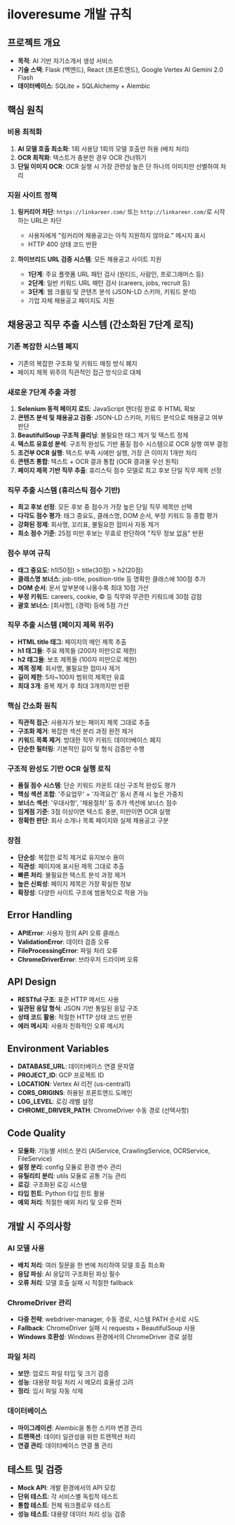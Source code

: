 # iloveresume 개발 규칙

## 프로젝트 개요
- **목적**: AI 기반 자기소개서 생성 서비스
- **기술 스택**: Flask (백엔드), React (프론트엔드), Google Vertex AI Gemini 2.0 Flash
- **데이터베이스**: SQLite + SQLAlchemy + Alembic

## 핵심 원칙

### 비용 최적화
1. **AI 모델 호출 최소화**: 1회 사용당 1회의 모델 호출만 허용 (배치 처리)
2. **OCR 최적화**: 텍스트가 충분한 경우 OCR 건너뛰기
3. **단일 이미지 OCR**: OCR 실행 시 가장 관련성 높은 단 하나의 이미지만 선별하여 처리

### 지원 사이트 정책
1. **링커리어 차단**: `https://linkareer.com/` 또는 `http://linkareer.com/`로 시작하는 URL은 차단
   - 사용자에게 "링커리어 채용공고는 아직 지원하지 않아요." 메시지 표시
   - HTTP 400 상태 코드 반환

2. **하이브리드 URL 검증 시스템**: 모든 채용공고 사이트 지원
   - **1단계**: 주요 플랫폼 URL 패턴 검사 (원티드, 사람인, 프로그래머스 등)
   - **2단계**: 일반 키워드 URL 패턴 검사 (careers, jobs, recruit 등)
   - **3단계**: 웹 크롤링 및 콘텐츠 분석 (JSON-LD 스키마, 키워드 분석)
   - 기업 자체 채용공고 페이지도 지원

## 채용공고 직무 추출 시스템 (간소화된 7단계 로직)

### 기존 복잡한 시스템 폐지
- 기존의 복잡한 구조화 및 키워드 매칭 방식 폐지
- 페이지 제목 위주의 직관적인 접근 방식으로 대체

### 새로운 7단계 추출 과정
1. **Selenium 동적 페이지 로드**: JavaScript 렌더링 완료 후 HTML 확보
2. **콘텐츠 분석 및 채용공고 검증**: JSON-LD 스키마, 키워드 분석으로 채용공고 여부 판단
3. **BeautifulSoup 구조적 클리닝**: 불필요한 태그 제거 및 텍스트 정제
4. **텍스트 유효성 분석**: 구조적 완성도 기반 품질 점수 시스템으로 OCR 실행 여부 결정
5. **조건부 OCR 실행**: 텍스트 부족 시에만 실행, 가장 큰 이미지 1개만 처리
6. **콘텐츠 통합**: 텍스트 + OCR 결과 통합 (OCR 결과물 우선 원칙)
7. **페이지 제목 기반 직무 추출**: 휴리스틱 점수 모델로 최고 후보 단일 직무 제목 선정

### 직무 추출 시스템 (휴리스틱 점수 기반)
- **최고 후보 선정**: 모든 후보 중 점수가 가장 높은 단일 직무 제목만 선택
- **다각도 점수 평가**: 태그 중요도, 클래스명, DOM 순서, 부정 키워드 등 종합 평가
- **강화된 정제**: 회사명, 꼬리표, 불필요한 접미사 자동 제거
- **최소 점수 기준**: 25점 미만 후보는 무효로 판단하여 "직무 정보 없음" 반환

### 점수 부여 규칙
- **태그 중요도**: h1(50점) > title(30점) > h2(20점)
- **클래스명 보너스**: job-title, position-title 등 명확한 클래스에 100점 추가
- **DOM 순서**: 문서 앞부분에 나올수록 최대 10점 가산
- **부정 키워드**: careers, cookie, © 등 직무와 무관한 키워드에 30점 감점
- **괄호 보너스**: [회사명], (경력) 등에 5점 가산

### 직무 추출 시스템 (페이지 제목 위주)
- **HTML title 태그**: 페이지의 메인 제목 추출
- **h1 태그들**: 주요 제목들 (200자 미만으로 제한)
- **h2 태그들**: 보조 제목들 (100자 미만으로 제한)
- **제목 정제**: 회사명, 불필요한 접미사 제거
- **길이 제한**: 5자~100자 범위의 제목만 유효
- **최대 3개**: 중복 제거 후 최대 3개까지만 반환

### 핵심 간소화 원칙
- **직관적 접근**: 사용자가 보는 페이지 제목 그대로 추출
- **구조화 제거**: 복잡한 섹션 분리 과정 완전 제거
- **키워드 목록 제거**: 방대한 직무 키워드 데이터베이스 폐지
- **단순한 필터링**: 기본적인 길이 및 형식 검증만 수행

### 구조적 완성도 기반 OCR 실행 로직
- **품질 점수 시스템**: 단순 키워드 카운트 대신 구조적 완성도 평가
- **핵심 섹션 조합**: '주요업무' + '자격요건' 동시 존재 시 높은 가중치
- **보너스 섹션**: '우대사항', '채용절차' 등 추가 섹션에 보너스 점수
- **임계점 기준**: 3점 이상이면 텍스트 충분, 미만이면 OCR 실행
- **정확한 판단**: 회사 소개나 목록 페이지와 실제 채용공고 구분

### 장점
- **단순성**: 복잡한 로직 제거로 유지보수 용이
- **직관성**: 페이지에 표시된 제목 그대로 추출
- **빠른 처리**: 불필요한 텍스트 분석 과정 제거
- **높은 신뢰성**: 페이지 제목은 가장 확실한 정보
- **확장성**: 다양한 사이트 구조에 범용적으로 적용 가능

## Error Handling
- **APIError**: 사용자 정의 API 오류 클래스
- **ValidationError**: 데이터 검증 오류
- **FileProcessingError**: 파일 처리 오류
- **ChromeDriverError**: 브라우저 드라이버 오류

## API Design
- **RESTful 구조**: 표준 HTTP 메서드 사용
- **일관된 응답 형식**: JSON 기반 통일된 응답 구조
- **상태 코드 활용**: 적절한 HTTP 상태 코드 반환
- **에러 메시지**: 사용자 친화적인 오류 메시지

## Environment Variables
- **DATABASE_URL**: 데이터베이스 연결 문자열
- **PROJECT_ID**: GCP 프로젝트 ID
- **LOCATION**: Vertex AI 리전 (us-central1)
- **CORS_ORIGINS**: 허용된 프론트엔드 도메인
- **LOG_LEVEL**: 로깅 레벨 설정
- **CHROME_DRIVER_PATH**: ChromeDriver 수동 경로 (선택사항)

## Code Quality
- **모듈화**: 기능별 서비스 분리 (AIService, CrawlingService, OCRService, FileService)
- **설정 분리**: config 모듈로 환경 변수 관리
- **유틸리티 분리**: utils 모듈로 공통 기능 관리
- **로깅**: 구조화된 로깅 시스템
- **타입 힌트**: Python 타입 힌트 활용
- **예외 처리**: 적절한 예외 처리 및 오류 전파

## 개발 시 주의사항

### AI 모델 사용
- **배치 처리**: 여러 질문을 한 번에 처리하여 모델 호출 최소화
- **응답 파싱**: AI 응답의 구조화된 파싱 필수
- **오류 처리**: 모델 호출 실패 시 적절한 fallback

### ChromeDriver 관리
- **다중 전략**: webdriver-manager, 수동 경로, 시스템 PATH 순서로 시도
- **Fallback**: ChromeDriver 실패 시 requests + BeautifulSoup 사용
- **Windows 호환성**: Windows 환경에서의 ChromeDriver 경로 설정

### 파일 처리
- **보안**: 업로드 파일 타입 및 크기 검증
- **성능**: 대용량 파일 처리 시 메모리 효율성 고려
- **정리**: 임시 파일 자동 삭제

### 데이터베이스
- **마이그레이션**: Alembic을 통한 스키마 변경 관리
- **트랜잭션**: 데이터 일관성을 위한 트랜잭션 처리
- **연결 관리**: 데이터베이스 연결 풀 관리

## 테스트 및 검증
- **Mock API**: 개발 환경에서의 API 모킹
- **단위 테스트**: 각 서비스별 독립적 테스트
- **통합 테스트**: 전체 워크플로우 테스트
- **성능 테스트**: 대용량 데이터 처리 성능 검증 
